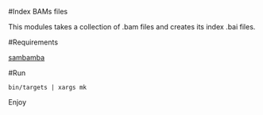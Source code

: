 #Index BAMs files

This modules takes a collection of .bam files and creates its index .bai files. 

#Requirements

[sambamba](http://lomereiter.github.io/sambamba/)

#Run

```
bin/targets | xargs mk 
```

Enjoy
